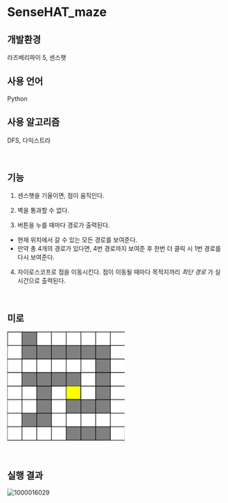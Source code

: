 # SenseHAT_maze
## 개발환경

라즈베리파이 5, 센스햇 
## 사용 언어

Python
## 사용 알고리즘

DFS, 다익스트라

<br>

## 기능
1. 센스햇을 기울이면, 점이 움직인다.
2. 벽을 통과할 수 없다.
   
3. 버튼을 누를 때마다 경로가 출력된다.
* 현재 위치에서 갈 수 있는 모든 경로를 보여준다.
* 만약 총 4개의 경로가 있다면, 4번 경로까지 보여준 후 한번 더 클릭 시 1번 경로를 다시 보여준다.
   
4. 자이로스코프로 점을 이동시킨다. 점이 이동될 때마다 목적지까리 *최단 경로* 가 실시간으로 출력된다.


<br>

## 미로
![maze](image.png)

<br>

## 실행 결과
![1000016029](https://github.com/BaeYunjae/SenseHAT_maze/assets/88019800/3f090664-d1e3-4cfe-86ee-de43c025805a)
